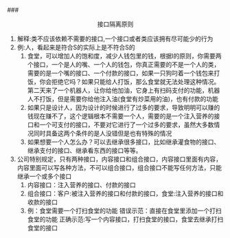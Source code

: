 ###<center>接口隔离原则</center>
1. 解释:类不应该依赖不需要的接口,一个接口或者类应该拥有尽可能少的行为
2. 例:人，看起来是符合S的实际上是不符合S的
    1. 食堂，可以增加人的饱和度，减少人钱包里的钱，根据I的原则，你需要两个接口，一个是人的嘴、一个人的钱包，你真正需要的不是一个人的类，需要的是一个嘴的接口、一个付款的接口，如果一只狗叼着一个钱包来打饭，你会拒绝它吗？如果只能给人打饭，那么食堂就无法处理这种情况。第二天来了一个机器人，让你给他加油，它身上有扫码支付的功能，机器人不打饭，但是需要你给他注入油(食堂有炒菜用的油)，也有付款的功能
    2. 如果只是设计人，因为设计的时候进行了过多的要求，导致明明可以赚的钱现在赚不了，这个逻辑根本不需要一个人，需要的是一个注入营养的接口和一个可支付的接口，不要对它进行了一个过多的要求，虽然大多数情况同时具备这两个条件的是人没错但是也有特殊的情况
    3. 如果想要一个人怎么办？可以去继承很多接口，比如继承灌食物的接口、继承支付的接口、继承看东西的接口等等。
3. 公司特别规定，只有两种接口，内容接口和组合接口，内容接口里面有内容，内容里面可以写各种方法，不可以组合接口，组合接口不能写任何方法，只能继承一个或多个接口
    1. 内容接口：注入营养的接口、付款的接口
    2. 组合接口：客户:被注入营养的接口和付款的接口，食堂:注入营养的接口和收款的接口
    3. 例：食堂需要一个打扫食堂的功能
    错误示范：直接在食堂里添加一个打扫食堂的功能
    正确示范:写一个内容接口，打扫食堂的接口，食堂去继承打扫食堂的接口
    